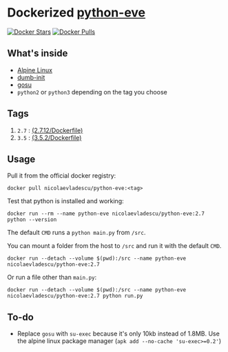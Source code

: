 # Dockerized [python-eve][1]
[![Docker Stars](https://img.shields.io/docker/stars/nicolaevladescu/python-eve.svg)](https://hub.docker.com/r/nicolaevladescu/python-eve/)
[![Docker Pulls](https://img.shields.io/docker/pulls/nicolaevladescu/python-eve.svg)](https://hub.docker.com/r/nicolaevladescu/python-eve/)

## What's inside
* [Alpine Linux][2]
* [dumb-init][3]
* [gosu][4]
* `python2` or `python3` depending on the tag you choose

## Tags
1. `2.7` : [(2.7.12/Dockerfile)](2.7.12/Dockerfile)
2. `3.5` : [(3.5.2/Dockerfile)](3.5.2/Dockerfile)


## Usage
Pull it from the official docker registry:

`docker pull nicolaevladescu/python-eve:<tag>`

Test that python is installed and working:

`docker run --rm --name python-eve nicolaevladescu/python-eve:2.7 python --version`

The default `CMD` runs a `python main.py` from `/src`.

You can mount a folder from the host to `/src` and run it with the default `CMD`.

`docker run --detach --volume $(pwd):/src --name python-eve nicolaevladescu/python-eve:2.7`

Or run a file other than `main.py`:

`docker run --detach --volume $(pwd):/src --name python-eve nicolaevladescu/python-eve:2.7 python run.py`

## To-do
* Replace `gosu` with `su-exec` because it's only 10kb instead of 1.8MB. Use the alpine linux package manager (`apk add --no-cache 'su-exec>=0.2'`)

[1]: http://python-eve.org
[2]: https://www.alpinelinux.org
[3]: https://github.com/Yelp/dumb-init
[4]: https://github.com/tianon/gosu